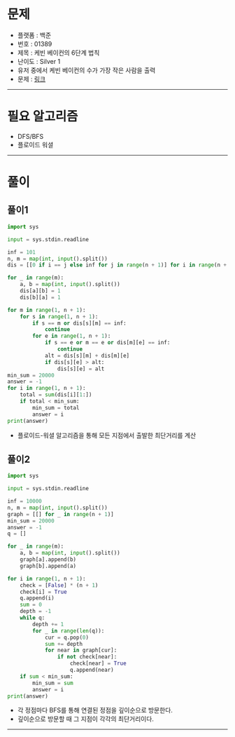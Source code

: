 # 문제
- 플랫폼 : 백준
- 번호 : 01389
- 제목 : 케빈 베이컨의 6단계 법칙
- 난이도 : Silver 1
- 유저 중에서 케빈 베이컨의 수가 가장 작은 사람을 출력
- 문제 : <a href="https://www.acmicpc.net/problem/1389" target="_blank">링크</a>

---

# 필요 알고리즘
- DFS/BFS
- 플로이드 워셜

---

# 풀이

## 풀이1 
```python
import sys

input = sys.stdin.readline

inf = 101
n, m = map(int, input().split())
dis = [[0 if i == j else inf for j in range(n + 1)] for i in range(n + 1)]

for _ in range(m):
    a, b = map(int, input().split())
    dis[a][b] = 1
    dis[b][a] = 1

for m in range(1, n + 1):
    for s in range(1, n + 1):
        if s == m or dis[s][m] == inf:
            continue
        for e in range(1, n + 1):
            if s == e or m == e or dis[m][e] == inf:
                continue
            alt = dis[s][m] + dis[m][e]
            if dis[s][e] > alt:
                dis[s][e] = alt
min_sum = 20000
answer = -1
for i in range(1, n + 1):
    total = sum(dis[i][1:])
    if total < min_sum:
        min_sum = total
        answer = i
print(answer)
```
- 플로이드-워셜 알고리즘을 통해 모든 지점에서 출발한 최단거리를 계산

## 풀이2
```python
import sys

input = sys.stdin.readline

inf = 10000
n, m = map(int, input().split())
graph = [[] for _ in range(n + 1)]
min_sum = 20000
answer = -1
q = []

for _ in range(m):
    a, b = map(int, input().split())
    graph[a].append(b)
    graph[b].append(a)

for i in range(1, n + 1):
    check = [False] * (n + 1)
    check[i] = True
    q.append(i)
    sum = 0
    depth = -1
    while q:
        depth += 1
        for _ in range(len(q)):
            cur = q.pop(0)
            sum += depth
            for near in graph[cur]:
                if not check[near]:
                    check[near] = True
                    q.append(near)
    if sum < min_sum:
        min_sum = sum
        answer = i
print(answer)
```
- 각 정점마다 BFS를 통해 연결된 정점을 깊이순으로 방문한다.
- 깊이순으로 방문할 때 그 지점이 각각의 최단거리이다.

---
